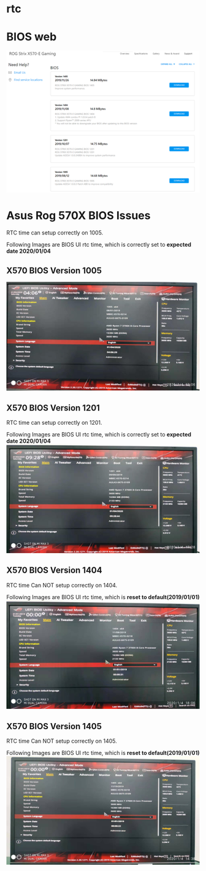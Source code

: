 # rtc
# BIOS web
![BIOS](https://github.com/fjkbo/rtc/blob/master/ASUS_ROG_Strix_X570_BIOS_Changelog.jpg?raw=true)
# Asus Rog 570X BIOS Issues
RTC time can setup correctly on 1005.

Following Images are BIOS UI rtc time, which is correctly set to **expected date 2020/01/04**
## X570 BIOS Version 1005
![1404](https://github.com/fjkbo/rtc/blob/master/1005.jpg?raw=true)

## X570 BIOS Version 1201
RTC time can setup correctly on 1201.

Following Images are BIOS UI rtc time, which is correctly set to **expected date 2020/01/04**
![1404](https://github.com/fjkbo/rtc/blob/master/1201.jpg?raw=true)

## X570 BIOS Version 1404
RTC time Can NOT setup correctly on 1404.

Following Images are BIOS UI rtc time, which is **reset to default(2019/01/01)**
![1404](https://github.com/fjkbo/rtc/blob/master/1404.jpg?raw=true)
## X570 BIOS Version 1405
RTC time Can NOT setup correctly on 1405.

Following Images are BIOS UI rtc time, which is **reset to default(2019/01/01)**
![1404](https://github.com/fjkbo/rtc/blob/master/1405.jpg?raw=true)
